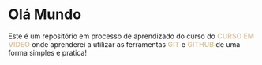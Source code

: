 # Olá Mundo
 Este é um repositório em processo de aprendizado do curso do <strong style="color:#dac8a9;">CURSO EM VIDEO</strong> onde aprenderei a utilizar as ferramentas <strong style="color:#dac8a9;">GIT</strong> e <strong style="color:#dac8a9;">GITHUB</strong> de uma forma simples e pratica!
